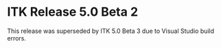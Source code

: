 ITK Release 5.0 Beta 2
======================

This release was superseded by ITK 5.0 Beta 3 due to Visual Studio build errors.
